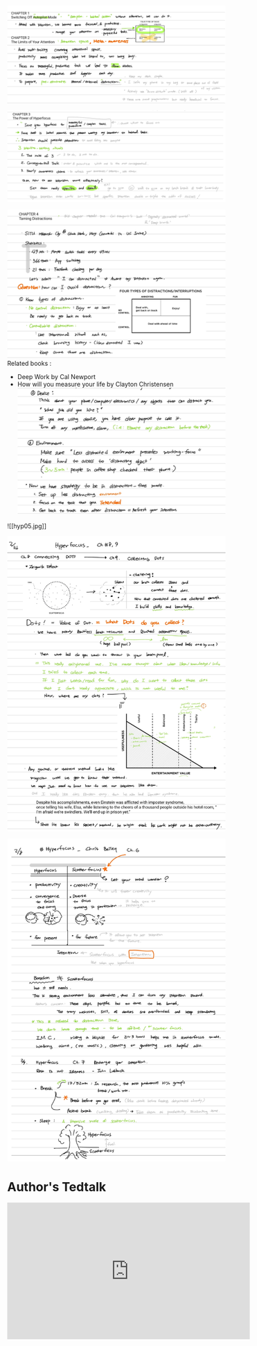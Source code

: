 

![](hp01.png)

![](Hyp3.jpg)

![](hyp0401.jpg)
Related books : 
- Deep Work by Cal Newport 
- How will you measure your life by Clayton Christensen 
![](hyp042.jpg)

![[hyp05.jpg]]


![](hyp06.jpg)


![](hyp08.jpg)

# Author's Tedtalk 
<iframe width="560" height="315" src="https://www.youtube.com/embed/Hu4Yvq-g7_Y" title="YouTube video player" frameborder="0" allow="accelerometer; autoplay; clipboard-write; encrypted-media; gyroscope; picture-in-picture; web-share" allowfullscreen></iframe>


